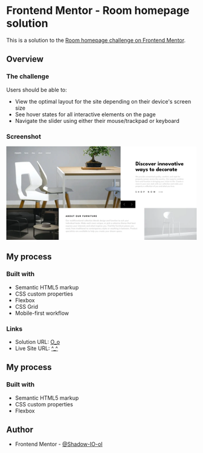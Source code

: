 # Frontend Mentor - Room homepage solution

This is a solution to the [Room homepage challenge on Frontend Mentor](https://www.frontendmentor.io/challenges/room-homepage-BtdBY_ENq).

## Overview

### The challenge

Users should be able to:

- View the optimal layout for the site depending on their device's screen size
- See hover states for all interactive elements on the page
- Navigate the slider using either their mouse/trackpad or keyboard

### Screenshot

![](./room-homepage.png)

## My process

### Built with

- Semantic HTML5 markup
- CSS custom properties
- Flexbox
- CSS Grid
- Mobile-first workflow

### Links

- Solution URL: [O_o](https://github.com/Shadow-IO-oI/room-homepage)
- Live Site URL: [^_^](https://room-homepage-eight-neon.vercel.app)

## My process

### Built with

- Semantic HTML5 markup
- CSS custom properties
- Flexbox

## Author

- Frontend Mentor - [@Shadow-IO-oI](https://www.frontendmentor.io/profile/Shadow-IO-oI)

